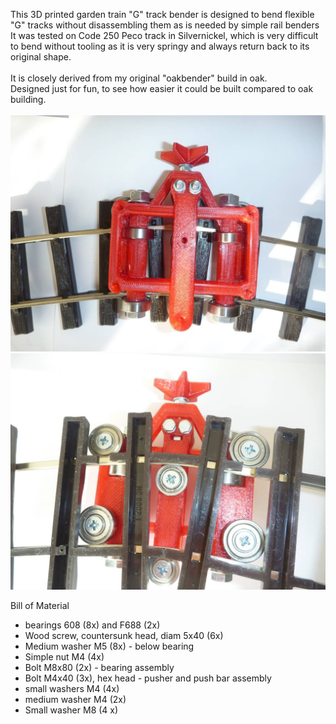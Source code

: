 This 3D printed garden train "G" track bender is designed to bend flexible "G" tracks without disassembling them as is needed by simple rail benders<br>
It was tested on Code 250 Peco track in Silvernickel, which is very difficult to bend without tooling as it is very springy and always return back to its original shape.<br>  
It is closely derived from my original "oakbender" build in oak.<br>
Designed just for fun, to see how easier it could be built compared to oak building.<br> 
<br>
<img src="Garden_train_G_track_bender_bottom_track.jpg" alt="View from top of the Garden train track bender" width="580"><br>
<img src="Garden_train_G_track_bender_top_track.jpg" alt="View from bottom of track of the Garden train track bender" width="580">

Bill of Material
- bearings 608 (8x) and F688 (2x)
- Wood screw, countersunk head, diam 5x40 (6x)
- Medium washer M5 (8x) - below bearing
- Simple nut M4 (4x)
- Bolt M8x80 (2x) - bearing assembly
- Bolt M4x40 (3x), hex head - pusher and push bar assembly
- small washers M4 (4x)
- medium washer M4 (2x)
- Small washer M8 (4 x)

